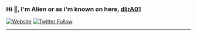 ### Hi 👋, I'm Alien or as i'm known on here, [dlirA01][website] 

[![Website](https://arealalien.com/github/arealalien.svg)](https://arealalien.com)
[![Twitter Follow](https://arealalien.com/github/twitter.svg)](https://twitter.com/Areal_Alien)

---

[website]: https://arealalien.com
[twitter]: https://twitter.com/Areal_Alien


<!--
**dlirA01/dlirA01** is a ✨ _special_ ✨ repository because its `README.md` (this file) appears on your GitHub profile.

Here are some ideas to get you started:

- 🔭 I’m currently working on ...
- 🌱 I’m currently learning ...
- 👯 I’m looking to collaborate on ...
- 🤔 I’m looking for help with ...
- 💬 Ask me about ...
- 📫 How to reach me: ...
- 😄 Pronouns: ...
- ⚡ Fun fact: ...
-->
